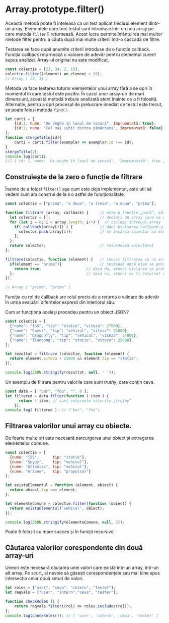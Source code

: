 # Array.prototype.filter()

Această metodă poate fi înțeleasă ca un test aplicat fiecărui element dintr-un array. Elementele care trec testul sunt introduse într-un nou array pe care metoda `filter` îl returnează. Acest lucru permite înlănțuirea mai multor metode filter pentru a căuta după mai multe criterii într-o cascadă de filtre. 

Testarea se face după anumite criterii introduse de o funcție callback. Funcția callback returnează o valoare de adevăr pentru elementul curent supus analizei. Array-ul original nu este modificat.

```javascript
const colectie = [23, 34, 2, 10];
colectie.filter((element) => element > 20);
// Array [ 23, 34 ]
```

Metoda va face testarea tuturor elementelor unui array fără a se opri în momentul în care testul este pozitiv. În cazul unor array-uri de mari dimensiuni, această metodă trebuie analizată atent înainte de a fi folosită. Alternativ, pentru a opri procesul de prelucrare imediat ce testul este trecut, se poate folosi metoda `find()`.

```javascript
let carti = [
    {id:1, nume: "De veghe în lanul de secară", împrumutată: true},
    {id:2, nume: "Cel mai iubit dintre pământeni", împrumutată: false}
];
function stergeTitlu(id){
    carti = carti.filter(exemplar => exemplar.id !== id);
}
stergeTitlu(2);
console.log(carti);
//[ { id: 1, nume: 'De veghe în lanul de secară', 'împrumutată': true } ]
```

## Construiește de la zero o funcție de filtrare

Înainte de a folosi `filter()` așa cum este deja implementat, este util să vedem cum am construi de la `0` o astfel de funcționalitate.

```javascript
const colectie = ["prima", "a doua", "a treia", "a doua", "prima"];

function filtrare (array, callback) {     // este o funcție „pură”, adică nu modifică array-ului original
  let colector = [];                      // declari un array care va colecta valorile, dacă sunt găsite
  for (let i = 0; i < array.length; i++) {  // ciclezi întregul array
    if( callback(array[i]) ) {            // dacă evaluarea callback-ului returnează true pentru valoarea căutată
      colector.push(array[i]);            // se încărcă colector cu elementele repetate, fiecare fiind valoarea
    };
  };
  return colector;                        // returnează colectorul
};

filtrare(colectie, function (element) {   // invoci filtrarea cu un array și callback. callback-ul caută true
  if(element == "prima"){                 // testează dacă elem se potrivește cu valoarea căutată
    return true;                    // dacă da, atunci ciclarea va produce elemente în array-ul colector.
  };                                // dacă nu, atunci va fi returnat un array gol.
});

// Array [ "prima", "prima" ]
```

Funcția cu rol de callback are rolul precis de a returna o valoare de adevăr în urma evaluării diferitelor expresii din interiorul său.

Cum ar funcționa același procedeu pentru un obiect JSON?

```javascript
const colectie = [
  {"nume": "ISS", "tip": "stație", "viteza": 27000},
  {"nume": "Soyuz", "tip": "vehicul", "viteza": 21000},
  {"name": "Dragonfly", "tip": "vehicul", "viteza": 24000},
  {"name": "Tiangong", "tip": "stație", "viteza": 25000}
];

let rezultat = filtrare (colectie, function (element) {
  return element.viteza > 21000 && element.tip == "stație";
});

console.log(JSON.stringify(rezultat, null, ' '));
```

Un exemplu de filtrare pentru valorile care sunt *truthy*, care conțin ceva.

```javascript
const data = [ "bar", "foo", "", 0 ];
let filtered = data.filter(function ( item ) {
      return !!item; // sunt returnate valorile „truthy”
    });
console.log( filtered ); // ["bar", "foo"]
```

## Filtrarea valorilor unui array cu obiecte.

De foarte multe ori este necesară parcurgerea unui obiect și extragerea elementelor comune.

```javascript
const colectie = [
  {nume: "ISS",      tip: "statie"},
  {nume: "Soyuz",    tip: "vehicul"},
  {nume: "Atlantis", tip: "vehicul"},
  {nume: "Ariane",   tip: "propulsor"}
];

let existaElementul = function (element, obiect) {
  return obiect.tip === element;
};

let elementeComune = colectie.filter(function (obiect) {
  return existaElementul('vehicul', obiect);
});

console.log(JSON.stringify(elementeComune, null, 2));
```

Poate fi folosit cu mare succes și în funcții recursive.

## Căutarea valorilor corespondente din două array-uri

Uneori este necesară căutarea unei valori care există într-un array, într-un alt array. Pe scurt, ai nevoie să găsești corespondențele sau mai bine spus intersecția celor două seturi de valori.

```javascript
let roles = ["user", "ceva", "intern", "tester"];
let reqvals = ["user", "intern","ceva", "tester"];

function checkRoles () {
    return reqvals.filter((rol) => roles.includes(rol));
};
console.log(checkRoles()); // [ 'user', 'intern', 'ceva', 'tester' ]
```
